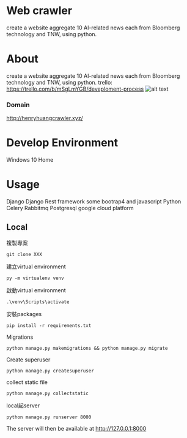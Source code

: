 # Web crawler
create a website aggregate 10 AI-related news each from Bloomberg technology and TNW, using python.
# About
create a website aggregate 10 AI-related news each from Bloomberg technology and TNW, using python.
trello: https://trello.com/b/mSgLmYGB/deveploment-process
![alt text](https://i.imgur.com/VA2j4Rm.jpg)
### Domain
http://henryhuangcrawler.xyz/
# Develop Environment
Windows 10 Home
# Usage
Django
Django Rest framework
some bootrap4 and javascript
Python 
Celery
Rabbitmq
Postgresql
google cloud platform
## Local
複製專案
```
git clone XXX
```
建立virtual environment
```
py -m virtualenv venv
```
啟動virtual environment
```
.\venv\Scripts\activate
```
安裝packages
```
pip install -r requirements.txt
```
Migrations
```
python manage.py makemigrations && python manage.py migrate
```
Create superuser
```
python manage.py createsuperuser
```
collect static file
```
python manage.py collectstatic
```
local起server
```
python manage.py runserver 8000
```
The server will then be available at http://127.0.0.1:8000

